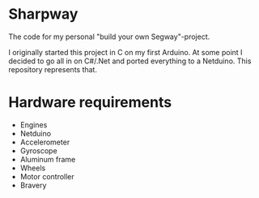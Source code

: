 # Sharpway
The code for my personal "build your own Segway"-project.

I originally started this project in C on my first Arduino. At some point I decided to go all in on C#/.Net and ported everything to a Netduino. This repository represents that.

# Hardware requirements

* Engines
* Netduino
* Accelerometer
* Gyroscope
* Aluminum frame
* Wheels
* Motor controller
* Bravery
